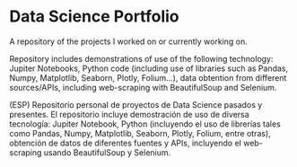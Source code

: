 # Data Science Portfolio
 
A repository of the projects I worked on or currently working on.

Repository includes demonstrations of use of the following technology: Jupiter Notebooks, Python code (including use of libraries such as Pandas, Numpy, Matplotlib, Seaborn, Plotly, Folium...), data obtention from different sources/APIs, including web-scraping with BeautifulSoup and Selenium.

(ESP)
Repositorio personal de proyectos de Data Science pasados y presentes.
El repositorio incluye demostración de uso de diversa tecnología: Jupiter Notebook, Python (incluyendo el uso de librerías tales como Pandas, Numpy, Matplotlib, Seaborn, Plotly, Folium, entre otras), obtención de datos de diferentes fuentes y APIs, incluyendo el web-scraping usando BeautifulSoup y Selenium.